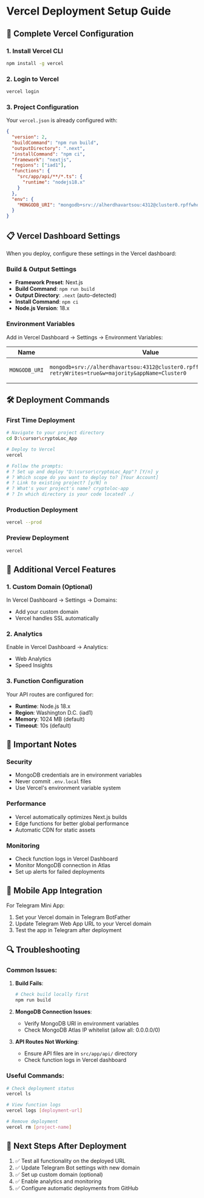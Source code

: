 # Vercel Deployment Setup Guide

## 🚀 Complete Vercel Configuration

### 1. Install Vercel CLI

```bash
npm install -g vercel
```

### 2. Login to Vercel

```bash
vercel login
```

### 3. Project Configuration

Your `vercel.json` is already configured with:

```json
{
  "version": 2,
  "buildCommand": "npm run build",
  "outputDirectory": ".next",
  "installCommand": "npm ci",
  "framework": "nextjs",
  "regions": ["iad1"],
  "functions": {
    "src/app/api/**/*.ts": {
      "runtime": "nodejs18.x"
    }
  },
  "env": {
    "MONGODB_URI": "mongodb+srv://alherdhavartsou:4312@cluster0.rpffwhq.mongodb.net/?retryWrites=true&w=majority&appName=Cluster0"
  }
}
```

## 📋 Vercel Dashboard Settings

When you deploy, configure these settings in the Vercel dashboard:

### Build & Output Settings
- **Framework Preset**: Next.js
- **Build Command**: `npm run build`
- **Output Directory**: `.next` (auto-detected)
- **Install Command**: `npm ci`
- **Node.js Version**: 18.x

### Environment Variables
Add in Vercel Dashboard → Settings → Environment Variables:

| Name | Value | Environment |
|------|-------|-------------|
| `MONGODB_URI` | `mongodb+srv://alherdhavartsou:4312@cluster0.rpffwhq.mongodb.net/?retryWrites=true&w=majority&appName=Cluster0` | Production, Preview, Development |

## 🛠️ Deployment Commands

### First Time Deployment
```bash
# Navigate to your project directory
cd D:\cursor\cryptoLoc_App

# Deploy to Vercel
vercel

# Follow the prompts:
# ? Set up and deploy "D:\cursor\cryptoLoc_App"? [Y/n] y
# ? Which scope do you want to deploy to? [Your Account]
# ? Link to existing project? [y/N] n
# ? What's your project's name? cryptoloc-app
# ? In which directory is your code located? ./
```

### Production Deployment
```bash
vercel --prod
```

### Preview Deployment
```bash
vercel
```

## 🔧 Additional Vercel Features

### 1. Custom Domain (Optional)
In Vercel Dashboard → Settings → Domains:
- Add your custom domain
- Vercel handles SSL automatically

### 2. Analytics
Enable in Vercel Dashboard → Analytics:
- Web Analytics
- Speed Insights

### 3. Function Configuration
Your API routes are configured for:
- **Runtime**: Node.js 18.x
- **Region**: Washington D.C. (iad1)
- **Memory**: 1024 MB (default)
- **Timeout**: 10s (default)

## 🚨 Important Notes

### Security
- MongoDB credentials are in environment variables
- Never commit `.env.local` files
- Use Vercel's environment variable system

### Performance
- Vercel automatically optimizes Next.js builds
- Edge functions for better global performance
- Automatic CDN for static assets

### Monitoring
- Check function logs in Vercel Dashboard
- Monitor MongoDB connection in Atlas
- Set up alerts for failed deployments

## 📱 Mobile App Integration

For Telegram Mini App:
1. Set your Vercel domain in Telegram BotFather
2. Update Telegram Web App URL to your Vercel domain
3. Test the app in Telegram after deployment

## 🔍 Troubleshooting

### Common Issues:

1. **Build Fails**:
   ```bash
   # Check build locally first
   npm run build
   ```

2. **MongoDB Connection Issues**:
   - Verify MongoDB URI in environment variables
   - Check MongoDB Atlas IP whitelist (allow all: 0.0.0.0/0)

3. **API Routes Not Working**:
   - Ensure API files are in `src/app/api/` directory
   - Check function logs in Vercel dashboard

### Useful Commands:
```bash
# Check deployment status
vercel ls

# View function logs
vercel logs [deployment-url]

# Remove deployment
vercel rm [project-name]
```

## 🎯 Next Steps After Deployment

1. ✅ Test all functionality on the deployed URL
2. ✅ Update Telegram Bot settings with new domain
3. ✅ Set up custom domain (optional)
4. ✅ Enable analytics and monitoring
5. ✅ Configure automatic deployments from GitHub



